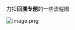 力扣**回溯专题**的一些流程图

![image.png](https://p9-juejin.byteimg.com/tos-cn-i-k3u1fbpfcp/a8b58749e2a34b4f8ca61c96c1c5b7bc~tplv-k3u1fbpfcp-watermark.image?)
